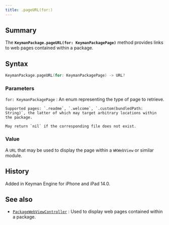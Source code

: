 ```yaml
---
title: .pageURL(for:)
---
```


## Summary

The **`KeymanPackage.pageURL(for: KeymanPackagePage)`** method provides links to web pages contained within a package.

## Syntax

``` swift
KeymanPackage.pageURL(for: KeymanPackagePage) -> URL?
```

### Parameters

`for: KeymanPackagePage`
:   An enum representing the type of page to retrieve.  

    Supported pages: `.readme`, `.welcome`, `.custom(bundledPath: String)`, the latter of which may target arbitrary locations within the package.  
      
    May return `nil` if the corresponding file does not exist.

### Value

A `URL` that may be used to display the page within a `WKWebView` or similar module.

## History

Added in Keyman Engine for iPhone and iPad 14.0.

## See also

- [`PackageWebViewController`](../PackageWebViewController)
:   Used to display web pages contained within a package.
